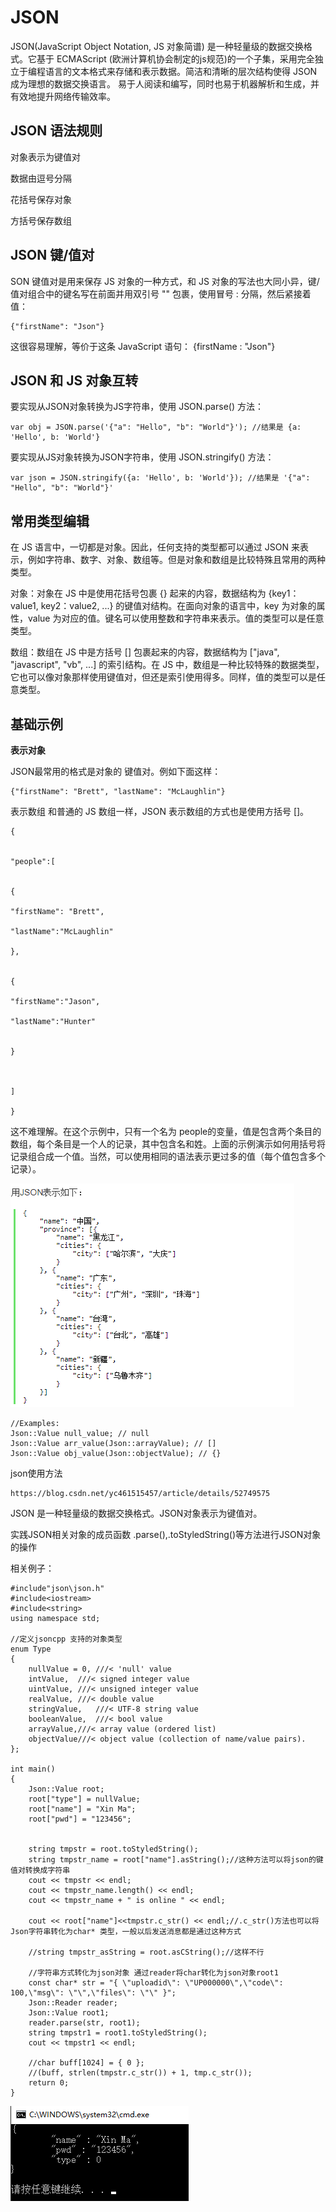 # JSON #
JSON(JavaScript Object Notation, JS 对象简谱) 是一种轻量级的数据交换格式。它基于 ECMAScript (欧洲计算机协会制定的js规范)的一个子集，采用完全独立于编程语言的文本格式来存储和表示数据。简洁和清晰的层次结构使得 JSON 成为理想的数据交换语言。 易于人阅读和编写，同时也易于机器解析和生成，并有效地提升网络传输效率。

## **JSON 语法规则** ##

对象表示为键值对

数据由逗号分隔

花括号保存对象

方括号保存数组

## **JSON 键/值对** ##

SON 键值对是用来保存 JS 对象的一种方式，和 JS 对象的写法也大同小异，键/值对组合中的键名写在前面并用双引号 "" 包裹，使用冒号 : 分隔，然后紧接着值：

	{"firstName": "Json"}
这很容易理解，等价于这条 JavaScript 语句：
	{firstName : "Json"}

## **JSON 和 JS 对象互转** ##
要实现从JSON对象转换为JS字符串，使用 JSON.parse() 方法：

	var obj = JSON.parse('{"a": "Hello", "b": "World"}'); //结果是 {a: 'Hello', b: 'World'}
要实现从JS对象转换为JSON字符串，使用 JSON.stringify() 方法：

	var json = JSON.stringify({a: 'Hello', b: 'World'}); //结果是 '{"a": "Hello", "b": "World"}'

## **常用类型编辑** ##

在 JS 语言中，一切都是对象。因此，任何支持的类型都可以通过 JSON 来表示，例如字符串、数字、对象、数组等。但是对象和数组是比较特殊且常用的两种类型。

对象：对象在 JS 中是使用花括号包裹 {} 起来的内容，数据结构为 {key1：value1, key2：value2, ...} 的键值对结构。在面向对象的语言中，key 为对象的属性，value 为对应的值。键名可以使用整数和字符串来表示。值的类型可以是任意类型。

数组：数组在 JS 中是方括号 [] 包裹起来的内容，数据结构为 ["java", "javascript", "vb", ...] 的索引结构。在 JS 中，数组是一种比较特殊的数据类型，它也可以像对象那样使用键值对，但还是索引使用得多。同样，值的类型可以是任意类型。

## 基础示例 ##
**表示对象**

JSON最常用的格式是对象的 键值对。例如下面这样：

	{"firstName": "Brett", "lastName": "McLaughlin"}

表示数组
和普通的 JS 数组一样，JSON 表示数组的方式也是使用方括号 []。

    {
     
     
    "people":[
     
     
    {
     
    "firstName": "Brett",
     
    "lastName":"McLaughlin"
     
    },
     
     
    {
     
    "firstName":"Jason",
     
    "lastName":"Hunter"
     
     
    }
     
     
     
    ]
     
    }
这不难理解。在这个示例中，只有一个名为 people的变量，值是包含两个条目的数组，每个条目是一个人的记录，其中包含名和姓。上面的示例演示如何用括号将记录组合成一个值。当然，可以使用相同的语法表示更过多的值（每个值包含多个记录）。

![](./pic/json_example.png)

    //Examples:
    Json::Value null_value; // null
    Json::Value arr_value(Json::arrayValue); // []
    Json::Value obj_value(Json::objectValue); // {}
    

json使用方法 
	
	https://blog.csdn.net/yc461515457/article/details/52749575


JSON 是一种轻量级的数据交换格式。JSON对象表示为键值对。                         

 实践JSON相关对象的成员函数 .parse(),.toStyledString()等方法进行JSON对象的操作

相关例子：

    #include"json\json.h"
    #include<iostream>
    #include<string>
    using namespace std;
    
    //定义jsoncpp 支持的对象类型
    enum Type
    {
    	nullValue = 0, ///< 'null' value
    	intValue,  ///< signed integer value
    	uintValue, ///< unsigned integer value
    	realValue, ///< double value
    	stringValue,   ///< UTF-8 string value
    	booleanValue,  ///< bool value
    	arrayValue,///< array value (ordered list)
    	objectValue///< object value (collection of name/value pairs).
    };
    
    int main()
    {
    	Json::Value root;
    	root["type"] = nullValue;
    	root["name"] = "Xin Ma";
    	root["pwd"] = "123456";
    	
    
    	string tmpstr = root.toStyledString();
    	string tmpstr_name = root["name"].asString();//这种方法可以将json的键值对转换成字符串
    	cout << tmpstr << endl;
    	cout << tmpstr_name.length() << endl;
    	cout << tmpstr_name + " is online " << endl;
    
    	cout << root["name"]<<tmpstr.c_str() << endl;//.c_str()方法也可以将Json字符串转化为char* 类型，一般以后发送消息都是通过这种方式
    
    	//string tmpstr_asString = root.asCString();//这样不行
    	
    	//字符串方式转化为json对象 通过reader将char转化为json对象root1
    	const char* str = "{ \"uploadid\": \"UP000000\",\"code\": 100,\"msg\": \"\",\"files\": \"\" }";
    	Json::Reader reader;
    	Json::Value root1;
    	reader.parse(str, root1);
    	string tmpstr1 = root1.toStyledString();
    	cout << tmpstr1 << endl;
    
    	//char buff[1024] = { 0 };
    	//(buff, strlen(tmpstr.c_str()) + 1, tmp.c_str());
    	return 0;
    }

![](pic/example2.png)